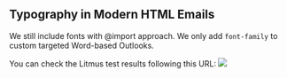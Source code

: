 ## Typography in Modern HTML Emails

We still include fonts with @import approach. We only add `font-family` to custom targeted 
Word-based Outlooks.


You can check the Litmus test results following this URL:
![](https://litmus.com/checklist/emails/public/60e5980)